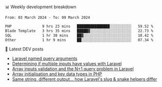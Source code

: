 📊 Weekly development breakdown
<!--START_SECTION:waka-->

```txt
From: 03 March 2024 - To: 09 March 2024

PHP              9 hrs 23 mins   ███████████████░░░░░░░░░░   59.52 %
Blade Template   3 hrs 35 mins   █████▓░░░░░░░░░░░░░░░░░░░   22.73 %
SQL              1 hr 38 mins    ██▓░░░░░░░░░░░░░░░░░░░░░░   10.42 %
Other            1 hr 9 mins     ██░░░░░░░░░░░░░░░░░░░░░░░   07.34 %
```

<!--END_SECTION:waka-->

📕 Latest DEV posts
<!-- BLOG-POST-LIST:START -->
- [Laravel named query arguments](https://dev.to/michaelvickersuk/laravel-named-query-arguments-28kd)
- [Determining if multiple inputs have values with Laravel](https://dev.to/michaelvickersuk/determining-if-multiple-inputs-have-values-with-laravel-km6)
- [Array inputs validation and the N+1 query problem in Laravel](https://dev.to/michaelvickersuk/array-inputs-validation-and-the-n1-query-problem-in-laravel-2agb)
- [Array initialisation and key data types in PHP](https://dev.to/michaelvickersuk/array-initialisation-and-key-data-types-in-php-1e5b)
- [Same string, different output... how Laravel&#39;s slug &amp; snake helpers differ](https://dev.to/michaelvickersuk/same-string-different-output-how-laravels-slug-snake-helpers-differ-1ccj)
<!-- BLOG-POST-LIST:END -->
